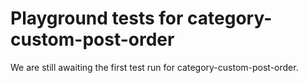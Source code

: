 # Playground tests for category-custom-post-order
We are still awaiting the first test run for category-custom-post-order.
